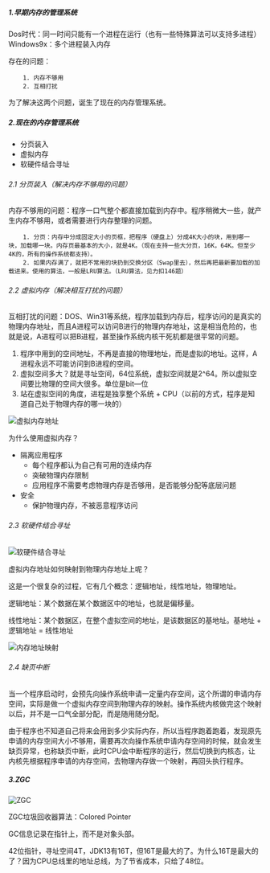 ##### 1.早期内存的管理系统

Dos时代：同一时间只能有一个进程在运行（也有一些特殊算法可以支持多进程）
Windows9x：多个进程装入内存

存在的问题：

		1. 内存不够用
  		2. 互相打扰

为了解决这两个问题，诞生了现在的内存管理系统。

##### 2.现在的内存管理系统

+ 分页装入
+ 虚拟内存
+ 软硬件结合寻址

###### 2.1 分页装入（解决内存不够用的问题）

​		内存不够用的问题：程序一口气整个都直接加载到内存中。程序稍微大一些，就产生内存不够用，或者需要进行内存整理的问题。

		1. 分页：内存中分成固定大小的页框，把程序（硬盘上）分成4K大小的块，用到哪一块，加载哪一块。内存页最基本的大小，就是4K。（现在支持一些大分页，16K，64K。但至少4K的，所有的操作系统都支持）。
  		2. 如果内存满了，就把不常用的块扔到交换分区（Swap里去），然后再把最新要加载的加载进来。使用的算法，一般是LRU算法。（LRU算法，见力扣146题）

###### 2.2 虚拟内存（解决相互打扰的问题）

​		互相打扰的问题：DOS、Win31等系统，程序加载到内存后，程序访问的是真实的物理内存地址，而且A进程可以访问B进行的物理内存地址，这是相当危险的，也就是说，A进程可以把B进程，甚至操作系统内核干死机都是很平常的问题。

1. 程序中用到的空间地址，不再是直接的物理地址，而是虚拟的地址。这样，A进程永远不可能访问到B进程的空间。
2. 虚拟空间多大？就是寻址空间，64位系统，虚拟空间就是2^64。所以虚拟空间要比物理的空间大很多。单位是bit—位
3. 站在虚拟空间的角度，进程是独享整个系统 + CPU（以前的方式，程序是知道自己处于物理内存的哪一块的）

![虚拟内存地址](/Users/soleray/Work/WeiyunSync/68001681/个人文档/我的学习/1.操作系统相关知识/相关图片/内存管理/虚拟内存地址.jpg)

为什么使用虚拟内存？

+ 隔离应用程序
  + 每个程序都认为自己有可用的连续内存
  + 突破物理内存限制
  + 应用程序不需要考虑物理内存是否够用，是否能够分配等底层问题
+ 安全
  + 保护物理内存，不被恶意程序访问



###### 2.3 软硬件结合寻址

![软硬件结合寻址](/Users/soleray/Work/WeiyunSync/68001681/个人文档/我的学习/1.操作系统相关知识/相关图片/内存管理/软硬件结合寻址.jpg)

虚拟内存地址如何映射到物理内存地址上呢？

这是一个很复杂的过程，它有几个概念：逻辑地址，线性地址，物理地址。

逻辑地址：某个数据在某个数据区中的地址，也就是偏移量。

线性地址：某个数据区，在整个虚拟空间的地址，是该数据区的基地址。基地址 + 逻辑地址 = 线性地址

![内存地址映射](/Users/soleray/Work/WeiyunSync/68001681/个人文档/我的学习/1.操作系统相关知识/相关图片/内存管理/内存地址映射.jpg)

###### 2.4 缺页中断

当一个程序启动时，会预先向操作系统申请一定量内存空间，这个所谓的申请内存空间，实际是做一个虚拟内存空间到物理内存的映射。操作系统内核做完这个映射以后，并不是一口气全部分配，而是随用随分配。

由于程序也不知道自己将来会用到多少实际内存，所以当程序跑着跑着，发现原先申请的内存空间大小不够用，需要再次向操作系统申请内存空间的时候，就会发生缺页异常，也称缺页中断，此时CPU会中断程序的运行，然后切换到内核态，让内核先根据程序申请的内存空间，去物理内存做一个映射，再回头执行程序。

##### 3.ZGC

![ZGC](/Users/soleray/Work/WeiyunSync/68001681/个人文档/我的学习/1.操作系统相关知识/相关图片/内存管理/ZGC.jpg)

ZGC垃圾回收器算法：Colored Pointer

GC信息记录在指针上，而不是对象头部。

42位指针，寻址空间4T，JDK13有16T，但16T是最大的了。为什么16T是最大的了？因为CPU总线里的地址总线，为了节省成本，只给了48位。